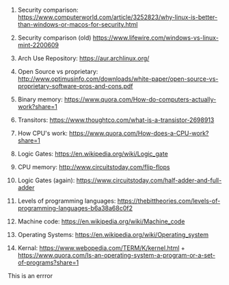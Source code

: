 1. Security comparison: https://www.computerworld.com/article/3252823/why-linux-is-better-than-windows-or-macos-for-security.html

2. Security comparison (old) https://www.lifewire.com/windows-vs-linux-mint-2200609

3. Arch Use Repository: https://aur.archlinux.org/

4. Open Source vs proprietary: http://www.optimusinfo.com/downloads/white-paper/open-source-vs-proprietary-software-pros-and-cons.pdf

5. Binary memory: https://www.quora.com/How-do-computers-actually-work?share=1

6. Transitors: https://www.thoughtco.com/what-is-a-transistor-2698913

7. How CPU's work: https://www.quora.com/How-does-a-CPU-work?share=1

8. Logic Gates: https://en.wikipedia.org/wiki/Logic_gate

9. CPU memory: http://www.circuitstoday.com/flip-flops

10. Logic Gates (again): https://www.circuitstoday.com/half-adder-and-full-adder

11. Levels of programming languages: https://thebittheories.com/levels-of-programming-languages-b6a38a68c0f2

12. Machine code: https://en.wikipedia.org/wiki/Machine_code

13. Operating Systems: https://en.wikipedia.org/wiki/Operating_system

14. Kernal: https://www.webopedia.com/TERM/K/kernel.html + https://www.quora.com/Is-an-operating-system-a-program-or-a-set-of-programs?share=1

This is an errror
